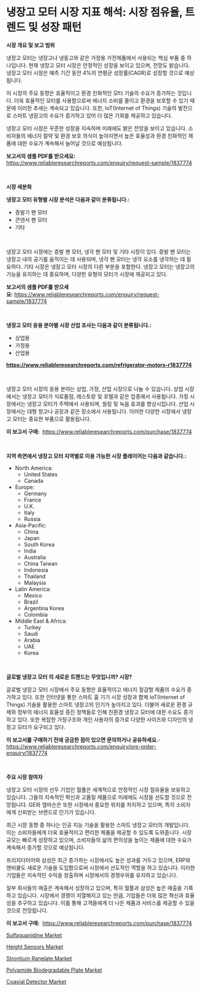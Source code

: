 <p><h1>냉장고 모터 시장 지표 해석: 시장 점유율, 트렌드 및 성장 패턴</h1></p><p><strong>시장 개요 및 보고 범위</strong></p>
<p><p>냉장고 모터는 냉장고나 냉동고와 같은 가정용 가전제품에서 사용되는 핵심 부품 중 하나입니다. 현재 냉장고 모터 시장은 안정적인 성장을 보이고 있으며, 전망도 밝습니다. 냉장고 모터 시장은 예측 기간 동안 4%의 연평균 성장률(CAGR)로 성장할 것으로 예상됩니다. </p><p>이 시장의 주요 동향은 효율적이고 환경 친화적인 모터 기술의 수요가 증가하는 것입니다. 더욱 효율적인 모터를 사용함으로써 에너지 소비를 줄이고 환경을 보호할 수 있기 때문에 이러한 추세는 계속되고 있습니다. 또한, IoT(Internet of Things) 기술의 발전으로 스마트 냉장고의 수요가 증가하고 있어 더 많은 기회를 제공하고 있습니다.</p><p>냉장고 모터 시장은 꾸준한 성장을 지속하며 미래에도 밝은 전망을 보이고 있습니다. 소비자들의 에너지 절약 및 환경 보호 의식이 높아지면서 높은 효율성과 환경 친화적인 제품에 대한 수요가 계속해서 늘어날 것으로 예상됩니다.</p></p>
<p><strong>보고서의 샘플 PDF를 받으세요:</strong> <a href="https://www.reliableresearchreports.com/enquiry/request-sample/1837774">https://www.reliableresearchreports.com/enquiry/request-sample/1837774</a></p>
<p>&nbsp;</p>
<p><strong>시장 세분화</strong></p>
<p><strong>냉장고 모터 유형별 시장 분석은 다음과 같이 분류됩니다.:</strong></p>
<p><ul><li>증발기 팬 모터</li><li>콘덴서 팬 모터</li><li>기타</li></ul></p>
<p>&nbsp;</p>
<p><p>냉장고 모터 시장에는 증발 팬 모터, 냉각 팬 모터 및 기타 시장이 있다. 증발 팬 모터는 냉장고 내의 공기를 움직이는 데 사용되며, 냉각 팬 모터는 냉각 요소를 냉각하는 데 필요하다. 기타 시장은 냉장고 모터 시장의 다른 부분을 포함한다. 냉장고 모터는 냉장고의 기능을 유지하는 데 중요하며, 다양한 유형의 모터가 시장에 제공되고 있다.</p></p>
<p><strong>보고서의 샘플 PDF를 받으세요:</strong>&nbsp;<a href="https://www.reliableresearchreports.com/enquiry/request-sample/1837774">https://www.reliableresearchreports.com/enquiry/request-sample/1837774</a></p>
<p>&nbsp;</p>
<p><strong> 냉장고 모터 응용 분야별 시장 산업 조사는 다음과 같이 분류됩니다.:</strong></p>
<p><ul><li>상업용</li><li>가정용</li><li>산업용</li></ul></p>
<p><strong><a href="https://www.reliableresearchreports.com/refrigerator-motors-r1837774">https://www.reliableresearchreports.com/refrigerator-motors-r1837774</a></strong></p>
<p>&nbsp;</p>
<p><p>냉장고 모터 시장의 응용 분야는 상업, 가정, 산업 시장으로 나눌 수 있습니다. 상업 시장에서는 냉장고 모터가 식료품점, 레스토랑 및 호텔과 같은 업종에서 사용됩니다. 가정 시장에서는 냉장고 모터가 주택에서 사용되며, 씰링 및 녹음 효과를 향상시킵니다. 산업 시장에서는 대형 창고나 공장과 같은 장소에서 사용됩니다. 이러한 다양한 시장에서 냉장고 모터는 중요한 부품으로 활용됩니다.</p></p>
<p><strong>이 보고서 구매:</strong>&nbsp; <a href="https://www.reliableresearchreports.com/purchase/1837774">https://www.reliableresearchreports.com/purchase/1837774</a></p>
<p>&nbsp;</p>
<p><strong>지역 측면에서 냉장고 모터 지역별로 이용 가능한 시장 플레이어는 다음과 같습니다.:</strong></p>
<p><ul>
    <li>
        North America:
        <ul>
            <li>United States</li>
            <li>Canada</li>
        </ul>
    </li>
    <li>
        Europe:
        <ul>
            <li>Germany</li>
            <li>France</li>
            <li>U.K.</li>
            <li>Italy</li>
            <li>Russia</li>
        </ul>
    </li>
    <li>
        Asia-Pacific:
        <ul>
            <li>China</li>
            <li>Japan</li>
            <li>South Korea</li>
            <li>India</li>
            <li>Australia</li>
            <li>China Taiwan</li>
            <li>Indonesia</li>
            <li>Thailand</li>
            <li>Malaysia</li>
        </ul>
    </li>
    <li>
        Latin America:
        <ul>
            <li>Mexico</li>
            <li>Brazil</li>
            <li>Argentina Korea</li>
            <li>Colombia</li>
        </ul>
    </li>
    <li>
        Middle East & Africa:
        <ul>
            <li>Turkey</li>
            <li>Saudi</li>
            <li>Arabia</li>
            <li>UAE</li>
            <li>Korea</li>
        </ul>
    </li>
    </ul></p>
<p>&nbsp;</p>
<p><strong>글로벌 냉장고 모터 의 새로운 트렌드는 무엇입니까? 시장?</strong></p>
<p><p>글로벌 냉장고 모터 시장에서 주요 동향은 효율적이고 에너지 절감형 제품의 수요가 증가하고 있다. 또한 인터넷을 통한 스마트 홈 기기 시장 성장과 함께 IoT(Internet of Things) 기술을 활용한 스마트 냉장고의 인기가 높아지고 있다. 더불어 새로운 환경 규제와 정부의 에너지 효율성 증진 정책들로 인해 친환경 냉장고 모터에 대한 수요도 증가하고 있다. 또한 복잡한 가정구조와 개인 사용자의 증가로 다양한 사이즈와 디자인의 냉장고 모터가 요구되고 있다.</p></p>
<p><strong>이 보고서를 구매하기 전에 궁금한 점이 있으면 문의하거나 공유하세요.</strong>- <a href="https://www.reliableresearchreports.com/enquiry/pre-order-enquiry/1837774">https://www.reliableresearchreports.com/enquiry/pre-order-enquiry/1837774</a></p>
<p>&nbsp;</p>
<p><strong>주요 시장 참여자</strong></p>
<p><p>냉장고 모터 시장의 선두 기업인 월풀은 세계적으로 안정적인 시장 점유율을 보유하고 있습니다. 그들의 지속적인 혁신과 고품질 제품으로 미래에도 시장을 선도할 것으로 전망됩니다. GE와 엠마슨은 또한 시장에서 중요한 위치를 차지하고 있으며, 특히 소비자에게 신뢰받는 브랜드로 인기가 있습니다. </p><p>최근 시장 동향 중 하나는 인공 지능 기술을 활용한 스마트 냉장고 모터의 개발입니다. 이는 소비자들에게 더욱 효율적이고 편리한 제품을 제공할 수 있도록 도와줍니다. 시장 규모는 빠르게 성장하고 있으며, 소비자들의 삶의 편의성을 높이는 제품에 대한 수요가 계속해서 증가할 것으로 예상됩니다.</p><p>프리지다이어와 삼성은 최근 증가하는 시장에서도 높은 성과를 거두고 있으며, ERP와 엔비쿨도 새로운 기술을 도입함으로써 시장에서 선도적인 역할을 하고 있습니다. 이러한 기업들은 지속적인 수익을 창출하며 시장에서의 경쟁우위를 유지하고 있습니다. </p><p>일부 회사들의 매출은 계속해서 성장하고 있으며, 특히 월풀과 삼성은 높은 매출을 기록하고 있습니다. 시장에서 경쟁이 치열해지고 있는 만큼, 기업들은 더욱 많은 혁신과 효율성을 추구하고 있습니다. 이를 통해 고객들에게 더 나은 제품과 서비스를 제공할 수 있을 것으로 전망됩니다.</p></p>
<p><strong>이 보고서 구매:</strong>&nbsp;&nbsp;<a href="https://www.reliableresearchreports.com/purchase/1837774">https://www.reliableresearchreports.com/purchase/1837774</a></p>
<p><p><a href="https://issuu.com/reportprime-2/docs/sulfaguanidine-market-size-2030.pptx">Sulfaguanidine Market</a></p><p><a href="https://pretty-mail-caf.notion.site/Height-Sensors-Market-Size-Market-Outlook-and-Market-Forecast-2024-to-2031-6b4a1e0843e84423a48ce269c5390b56">Height Sensors Market</a></p><p><a href="https://issuu.com/reportprime-2/docs/strontium-ranelate-market-size-2030.pptx">Strontium Ranelate Market</a></p><p><a href="https://github.com/irfadac/Market-Research-Report-List-2/blob/main/polyamide-biodegradable-plate-market.md">Polyamide Biodegradable Plate Market</a></p><p><a href="https://view.publitas.com/reportprime-1/decoding-coaxial-detector-market-metrics-market-share-trends-and-growth-patterns/">Coaxial Detector Market</a></p></p>